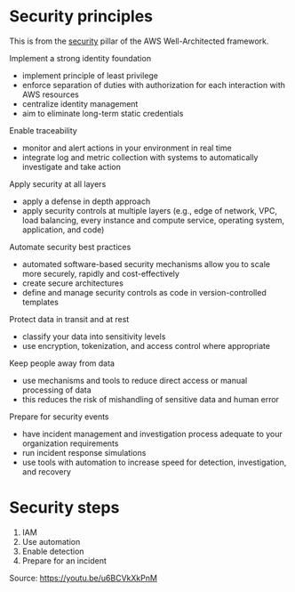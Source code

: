 # Security principles

This is from the [security](https://docs.aws.amazon.com/wellarchitected/latest/security-pillar/security.html) pillar of the AWS Well-Architected framework.

Implement a strong identity foundation

* implement principle of least privilege
* enforce separation of duties with authorization for each interaction with AWS resources
* centralize identity management
* aim to eliminate long-term static credentials

Enable traceability

* monitor and alert actions in your environment in real time
* integrate log and metric collection with systems to automatically investigate and take action

Apply security at all layers

* apply a defense in depth approach 
* apply security controls at multiple layers (e.g., edge of network, VPC, load balancing, every instance and compute service, operating system, application, and code)

Automate security best practices

* automated software-based security mechanisms allow you to scale more securely, rapidly and cost-effectively
* create secure architectures
* define and manage security controls as code in version-controlled templates

Protect data in transit and at rest

* classify your data into sensitivity levels
* use encryption, tokenization, and access control where appropriate

Keep people away from data

* use mechanisms and tools to reduce direct access or manual processing of data
* this reduces the risk of mishandling of sensitive data and human error 

Prepare for security events

* have incident management and investigation process adequate to your organization requirements
* run incident response simulations
* use tools with automation to increase speed for detection, investigation, and recovery

# Security steps

1. IAM
2. Use automation
3. Enable detection
4. Prepare for an incident

Source: https://youtu.be/u6BCVkXkPnM
